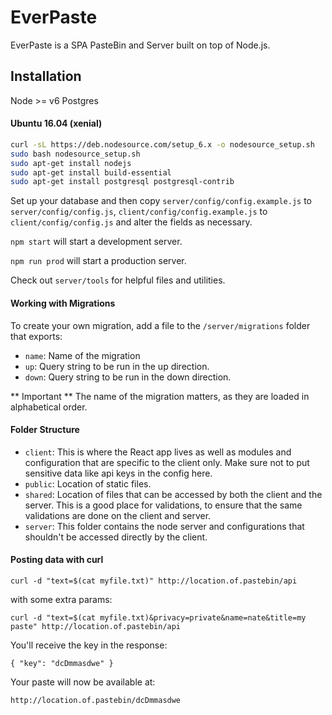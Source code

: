 # EverPaste

EverPaste is a SPA PasteBin and Server built on top of Node.js.

## Installation

Node >= v6
Postgres

#### Ubuntu 16.04 (xenial)

```bash
curl -sL https://deb.nodesource.com/setup_6.x -o nodesource_setup.sh
sudo bash nodesource_setup.sh
sudo apt-get install nodejs
sudo apt-get install build-essential
sudo apt-get install postgresql postgresql-contrib
```

Set up your database and then copy `server/config/config.example.js` to `server/config/config.js`, `client/config/config.example.js` to `client/config/config.js` and alter the fields as necessary.

`npm start` will start a development server.

`npm run prod` will start a production server.

Check out `server/tools` for helpful files and utilities.

#### Working with Migrations

To create your own migration, add a file to the `/server/migrations` folder that exports:

  * `name`: Name of the migration
  * `up`: Query string to be run in the up direction.
  * `down`: Query string to be run in the down direction.
  
** Important ** The name of the migration matters, as they are loaded in alphabetical order. 

#### Folder Structure

  * `client`: This is where the React app lives as well as modules and configuration that are specific to the client only. Make sure not to put sensitive data like api keys in the config here. 
  * `public`: Location of static files.
  * `shared`: Location of files that can be accessed by both the client and the server. This is a good place for validations, to ensure that the same validations are done on the client and server.
  * `server`: This folder contains the node server and configurations that shouldn't be accessed directly by the client.

#### Posting data with curl

`curl -d "text=$(cat myfile.txt)" http://location.of.pastebin/api`

with some extra params:

`curl -d "text=$(cat myfile.txt)&privacy=private&name=nate&title=my paste" http://location.of.pastebin/api`

You'll receive the key in the response:

`{ "key": "dcDmmasdwe" }`

Your paste will now be available at:

`http://location.of.pastebin/dcDmmasdwe`